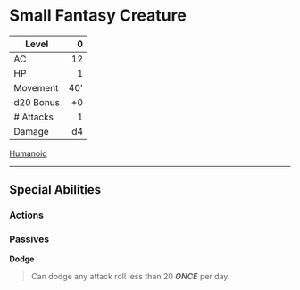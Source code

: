 # Small Fantasy Creature

| Level     |   0 |
| --------- | --: |
| AC        |  12 |
| HP        |   1 |
| Movement  | 40' |
| d20 Bonus |  +0 |
| # Attacks |   1 |
| Damage    |  d4 |

[Humanoid](../Creature%20Types/Humanoid.md)

---

## Special Abilities

### Actions

### Passives

**Dodge**

>Can dodge any attack roll less than 20 ***ONCE*** per day.
